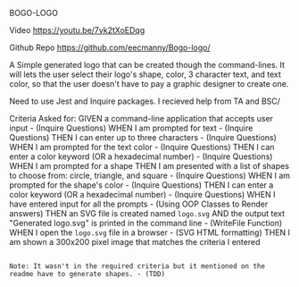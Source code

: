 BOGO-LOGO

Video
https://youtu.be/7vk2tXoEDqg

Github Repo
https://github.com/eecmanny/Bogo-logo/


A Simple generated logo that can be created though the command-lines. It will lets the user select their logo's shape, color, 3 character text, and text color, so that the user doesn't have to pay a graphic designer to create one.

Need to use Jest and Inquire packages. I recieved help from TA and BSC/

Criteria Asked for:
GIVEN a command-line application that accepts user input - (Inquire Questions)
WHEN I am prompted for text - (Inquire Questions)
THEN I can enter up to three characters - (Inquire Questions)
WHEN I am prompted for the text color - (Inquire Questions)
THEN I can enter a color keyword (OR a hexadecimal number) - (Inquire Questions)
WHEN I am prompted for a shape
THEN I am presented with a list of shapes to choose from: circle, triangle, and square - (Inquire Questions)
WHEN I am prompted for the shape's color - (Inquire Questions)
THEN I can enter a color keyword (OR a hexadecimal number) - (Inquire Questions)
WHEN I have entered input for all the prompts - (Using OOP Classes to Render answers)
THEN an SVG file is created named `logo.svg`
AND the output text "Generated logo.svg" is printed in the command line - (WriteFile Function)
WHEN I open the `logo.svg` file in a browser - (SVG HTML formatting)
THEN I am shown a 300x200 pixel image that matches the criteria I entered
```

Note: It wasn't in the required criteria but it mentioned on the readme have to generate shapes. - (TDD)
